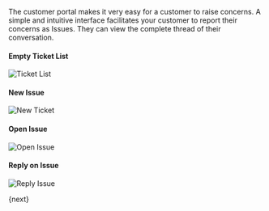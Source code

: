 The customer portal makes it very easy for a customer to raise concerns. A
simple and intuitive interface facilitates your customer to report their
concerns as Issues. They can view the complete thread of their
conversation.

#### Empty Ticket List

![Ticket List]({{url_prefix}}/assets/old_images/erpnext/portal-ticket-list-empty.png)

#### New Issue

![New Ticket]({{url_prefix}}/assets/old_images/erpnext/portal-new-ticket.png)

#### Open Issue

![Open Issue]({{url_prefix}}/assets/old_images/erpnext/portal-ticket-1.png)

#### Reply on Issue

![Reply Issue]({{url_prefix}}/assets/old_images/erpnext/portal-ticket-reply.png)

{next}
